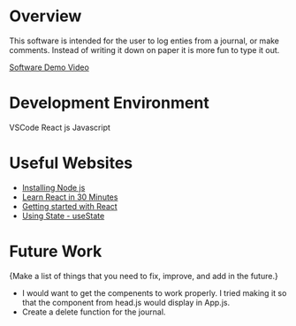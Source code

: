# Overview

This software is intended for the user to log enties from a journal, or make comments. Instead of writing it down on paper it is more fun to type it out.


[Software Demo Video](https://youtu.be/_Vlg1ILiZF8)

# Development Environment

VSCode 
React js
Javascript

# Useful Websites

- [Installing Node js](https://www.youtube.com/watch?v=3F5IaPqj7ds)
- [Learn React in 30 Minutes](https://www.youtube.com/watch?v=hQAHSlTtcmY&t=140s)
- [Getting started with React](https://www.w3schools.com/react/react_getstarted.asp)
- [Using State - useState](https://www.youtube.com/watch?v=4pO-HcG2igk)

# Future Work

{Make a list of things that you need to fix, improve, and add in the future.}

- I would want to get the compenents to work properly. I tried making it so that the component from head.js would display in App.js.
- Create a delete function for the journal.
